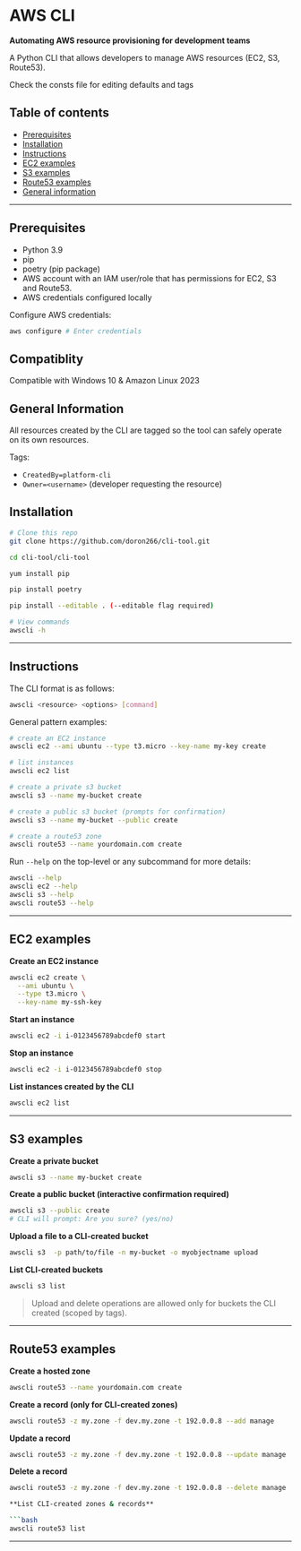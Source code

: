 # AWS CLI

**Automating AWS resource provisioning for development teams**

A Python CLI that allows developers to manage AWS resources (EC2, S3, Route53). 

Check the consts file for editing defaults and tags


## Table of contents

- [Prerequisites](#prerequisites)
- [Installation](#installation)
- [Instructions](#instructions)
- [EC2 examples](#ec2-examples)
- [S3 examples](#s3-examples)
- [Route53 examples](#route53-examples)
- [General information](#general-information)

---

## Prerequisites
- Python 3.9
- pip
- poetry (pip package)
- AWS account with an IAM user/role that has permissions for EC2, S3 and Route53.
- AWS credentials configured locally

Configure AWS credentials:

```bash
aws configure # Enter credentials
```
## Compatiblity
Compatible with Windows 10 & Amazon Linux 2023


## General Information

All resources created by the CLI are tagged so the tool can safely operate on its own resources.

Tags:

- `CreatedBy=platform-cli`
- `Owner=<username>` (developer requesting the resource)


## Installation
```bash
# Clone this repo
git clone https://github.com/doron266/cli-tool.git

cd cli-tool/cli-tool

yum install pip

pip install poetry

pip install --editable . (--editable flag required)

# View commands
awscli -h
```

---

## Instructions

The CLI format is as follows:

```bash
awscli <resource> <options> [command]
```

General pattern examples:

```bash
# create an EC2 instance
awscli ec2 --ami ubuntu --type t3.micro --key-name my-key create

# list instances
awscli ec2 list

# create a private s3 bucket
awscli s3 --name my-bucket create

# create a public s3 bucket (prompts for confirmation)
awscli s3 --name my-bucket --public create

# create a route53 zone
awscli route53 --name yourdomain.com create
```

Run `--help` on the top-level or any subcommand for more details:

```bash
awscli --help
awscli ec2 --help
awscli s3 --help
awscli route53 --help
```

---

## EC2 examples

**Create an EC2 instance**

```bash
awscli ec2 create \
  --ami ubuntu \
  --type t3.micro \
  --key-name my-ssh-key 
```

**Start an instance**

```bash
awscli ec2 -i i-0123456789abcdef0 start
```

**Stop an instance**

```bash
awscli ec2 -i i-0123456789abcdef0 stop
```


**List instances created by the CLI**

```bash
awscli ec2 list
```

---

## S3 examples

**Create a private bucket**

```bash
awscli s3 --name my-bucket create
```

**Create a public bucket (interactive confirmation required)**

```bash
awscli s3 --public create
# CLI will prompt: Are you sure? (yes/no)
```

**Upload a file to a CLI-created bucket**

```bash
awscli s3  -p path/to/file -n my-bucket -o myobjectname upload
```

**List CLI-created buckets**

```bash
awscli s3 list
```

> Upload and delete operations are allowed only for buckets the CLI created (scoped by tags).

---

## Route53 examples

**Create a hosted zone**

```bash
awscli route53 --name yourdomain.com create
```

**Create a record (only for CLI-created zones)**

```bash
awscli route53 -z my.zone -f dev.my.zone -t 192.0.0.8 --add manage
```

**Update a record**

```bash
awscli route53 -z my.zone -f dev.my.zone -t 192.0.0.8 --update manage
```

**Delete a record**

```bash
awscli route53 -z my.zone -f dev.my.zone -t 192.0.0.8 --delete manage

**List CLI-created zones & records**

```bash
awscli route53 list
```

---
